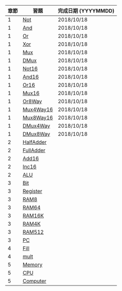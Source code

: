 章節 | 習題                                   | 完成日期 (YYYYMMDD)
-----|----------------------------------------|---------------------
1    | [Not](01/Not.hdl)                      |2018/10/18
1    | [And](01/And.hdl)                      |2018/10/18
1    | [Or](01/Or.hdl)                        |2018/10/18
1    | [Xor](01/Xor.hdl)                      |2018/10/18
1    | [Mux](01/Mux.hdl)                      |2018/10/18
1    | [DMux](01/DMux.hdl)                    |2018/10/18
1    | [Not16](01/Not16.hdl)                  |2018/10/18
1    | [And16](01/And16.hdl)                  |2018/10/18
1    | [Or16](01/Or16.hdl)                    |2018/10/18
1    | [Mux16](01/Mux16.hdl)                  |2018/10/18
1    | [Or8Way](01/Or8Way.hdl)                |2018/10/18
1    | [Mux4Way16](01/Mux4Way16.hdl)          |2018/10/18
1    | [Mux8Way16](01/Mux8Way16.hdl)          |2018/10/18
1    | [DMux4Way](01/DMux4Way.hdl)            |2018/10/18
1    | [DMux8Way](01/DMux8Way.hdl)            |2018/10/18
2    | [HalfAdder](02/HalfAdder.hdl)          |
2    | [FullAdder](02/FullAdder.hdl)          |
2    | [Add16](02/Add16.hdl)                  |
2    | [Inc16](02/Inc16.hdl)                  |
2    | [ALU](02/ALU.hdl)                      |
3    | [Bit](03/a/Bit.hdl)                    |
3    | [Register](03/a/Register.hdl)          |
3    | [RAM8](03/a/RAM8.hdl)                  |
3    | [RAM64](03/a/RAM64.hdl)                |
3    | [RAM16K](03/b/RAM16K.hdl)              |
3    | [RAM4K](03/b/RAM4K.hdl)                |
3    | [RAM512](03/b/RAM512.hdl)              |
3    | [PC](03/a/PC.hdl)                      |
4    | [Fill](04/fill/Fill.asm)               |
4    | [mult](04/mult/mult.asm)               |
5    | [Memory](05/Memory.hdl)                |
5    | [CPU](05/CPU.hdl)                      |
5    | [Computer](05/Computer.hdl)            |
